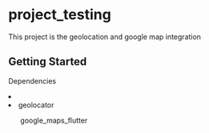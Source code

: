 # project_testing

This project is the geolocation and google map integration

## Getting Started

Dependencies
<li>
    <li>geolocator</li>
    <ul>google_maps_flutter</ul>
</li>

